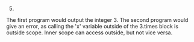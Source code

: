 5. 

The first program would output the integer 3. 
The second program would give an error, as calling the 'x' variable outside of the 3.times block is outside scope. Inner scope can access outside, but not vice versa.
